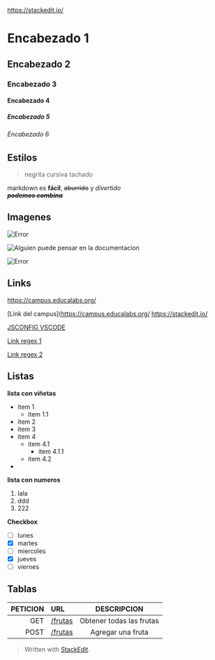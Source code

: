  https://stackedit.io/ 

# Encabezado 1 
## Encabezado 2
### Encabezado 3
#### Encabezado 4
##### Encabezado 5
###### Encabezado 6

## Estilos

> negrita cursiva tachado

markdown es **fácil**, ~~aburrido~~ y *divertido*  
**~~_podemos combina_~~**

## Imagenes


![Error](./img/500.jpg)


![Alguien puede pensar en la documentacion](https://www.memecreator.org/static/images/memes/4763348.jpg
'Alguien puede pensar en la documentacion')

![Error](./img/junior.jpeg)

## Links 
https://campus.educalabs.org/

[Link del campus](https://campus.educalabs.org/
<https://stackedit.io/>

[JSCONFIG VSCODE](https://code.visualstudio.com/docs/nodejs/working-with-javascript#_type-checking-javascript
)

[Link regex 1](https://indexingdata.com/blog/analitica-web/guia-basica-expresiones-regulares/#:~:text=Una%20expresi%C3%B3n%20regular%20o%20RegEx%20es%20una%20secuencia,nos%20ayudan%20a%20simplificar%20expresiones%20para%20lograr%20resultados)

[Link regex 2](https://eudriscabrera.com/blog/2022/regex-101.html)

## Listas
**lista con viñetas**
 - item 1
   - item 1.1
- item 2
 - item 3
 - item 4
   - item 4.1
       - item 4.1.1
    - item 4.2
- 


**lista con numeros**
1. lala
2. ddd
3. 222

**Checkbox**
 - [ ] lunes
 - [x]  martes
 - [ ]  miercoles
 - [x] jueves
 - [ ]  viernes
 
##  Tablas 
|PETICION|URL|DESCRIPCION
|--:|:--|:--:|
| GET |[/frutas](http://localhost:3000/frutas)  | Obtener todas las frutas
| POST|[/frutas](http://localhost:3000/frutas)  | Agregar una fruta

> Written with [StackEdit](https://stackedit.io/).

